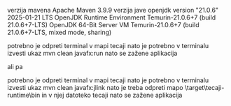 verzija mavena Apache Maven 3.9.9
verzija jave
openjdk version "21.0.6" 2025-01-21 LTS
OpenJDK Runtime Environment Temurin-21.0.6+7 (build 21.0.6+7-LTS)
OpenJDK 64-Bit Server VM Temurin-21.0.6+7 (build 21.0.6+7-LTS, mixed mode, sharing)

potrebno je odpreti terminal v mapi tecaji
nato je potrebno v terminalu izvesti ukaz mvn clean javafx:run
nato se zažene aplikacija

ali pa

potrebno je odpreti terminal v mapi tecaji
nato je potrebno v terminalu izvesti ukaz mvn clean javafx:jlink
nato je treba odpreti mapo \target\tecaji-runtime\bin in v njej datoteko tecaji
nato se zažene aplikacija
